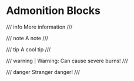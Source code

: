 # Admonition Blocks

/// info
More information
///

/// note
A note
///

/// tip
A cool tip
///

/// warning | Warning:
Can cause severe burns!
///

/// danger
Stranger danger!
///